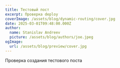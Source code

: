 ```yaml
---
title: Тестовый пост
excerpt: Проверка deploy
coverImage: /assets/blog/dynamic-routing/cover.jpg
date: 2025-03-01T09:48:00.000Z
author:
  name: Stanislav Andreev
  picture: /assets/blog/authors/joe.jpeg
ogImage:
  url: /assets/blog/preview/cover.jpg
---
```

Проверка создания тестового поста